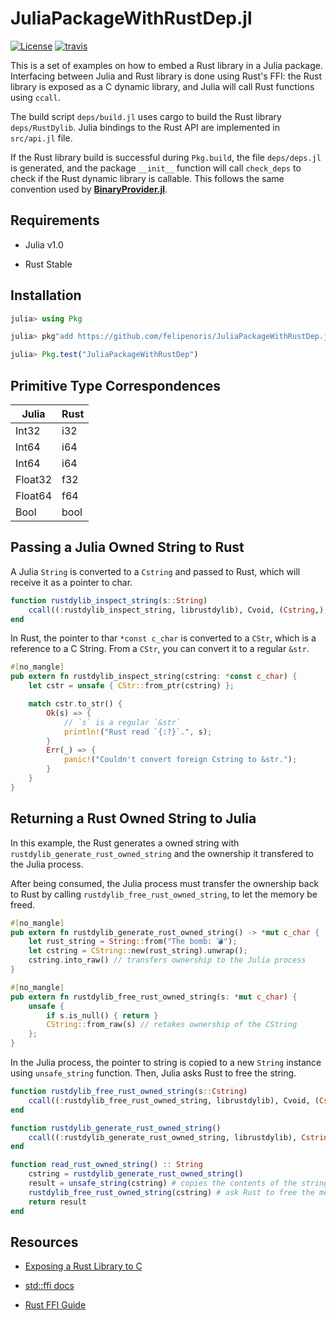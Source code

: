 
# JuliaPackageWithRustDep.jl

[![License][license-img]](LICENSE)
[![travis][travis-img]][travis-url]

[license-img]: http://img.shields.io/badge/license-MIT-brightgreen.svg?style=flat
[travis-img]: https://img.shields.io/travis/felipenoris/JuliaPackageWithRustDep.jl/master.svg?label=Linux+/+macOS
[travis-url]: https://travis-ci.org/felipenoris/JuliaPackageWithRustDep.jl

This is a set of examples on how to embed a Rust library in a Julia package.
Interfacing between Julia and Rust library is done using Rust's FFI:
the Rust library is exposed as a C dynamic library, and Julia will call Rust functions using `ccall`.

The build script `deps/build.jl` uses cargo to build the Rust library `deps/RustDylib`.
Julia bindings to the Rust API are implemented in `src/api.jl` file.

If the Rust library build is successful during `Pkg.build`, the file `deps/deps.jl` is generated,
and the package `__init__` function will call `check_deps` to check if the Rust dynamic library
is callable. This follows the same convention used by **[BinaryProvider.jl](https://github.com/JuliaPackaging/BinaryProvider.jl)**.

## Requirements

* Julia v1.0

* Rust Stable

## Installation

```julia
julia> using Pkg

julia> pkg"add https://github.com/felipenoris/JuliaPackageWithRustDep.jl.git"

julia> Pkg.test("JuliaPackageWithRustDep")

```

## Primitive Type Correspondences

| Julia   | Rust |
| ------- | ---- |
| Int32   | i32  |
| Int64   | i64  |
| Int64   | i64  |
| Float32 | f32  |
| Float64 | f64  |
| Bool    | bool |

## Passing a Julia Owned String to Rust

A Julia `String` is converted to a `Cstring` and passed to Rust, which will receive it as a pointer to char.

```julia
function rustdylib_inspect_string(s::String)
    ccall((:rustdylib_inspect_string, librustdylib), Cvoid, (Cstring,), s)
end
```

In Rust, the pointer to thar `*const c_char` is converted to a `CStr`, which is a reference to a C String.
From a `CStr`, you can convert it to a regular `&str`.

```rust
#[no_mangle]
pub extern fn rustdylib_inspect_string(cstring: *const c_char) {
    let cstr = unsafe { CStr::from_ptr(cstring) };

    match cstr.to_str() {
        Ok(s) => {
            // `s` is a regular `&str`
            println!("Rust read `{:?}`.", s);
        }
        Err(_) => {
            panic!("Couldn't convert foreign Cstring to &str.");
        }
    }
}
```

## Returning a Rust Owned String to Julia

In this example, the Rust generates a owned string with `rustdylib_generate_rust_owned_string`
and the ownership it transfered to the Julia process.

After being consumed, the Julia process must transfer the ownership back to Rust
by calling `rustdylib_free_rust_owned_string`, to let the memory be freed.

```rust
#[no_mangle]
pub extern fn rustdylib_generate_rust_owned_string() -> *mut c_char {
    let rust_string = String::from("The bomb: 💣");
    let cstring = CString::new(rust_string).unwrap();
    cstring.into_raw() // transfers ownership to the Julia process
}

#[no_mangle]
pub extern fn rustdylib_free_rust_owned_string(s: *mut c_char) {
    unsafe {
        if s.is_null() { return }
        CString::from_raw(s) // retakes ownership of the CString
    };
}
```

In the Julia process, the pointer to string is copied to a new `String` instance using `unsafe_string` function.
Then, Julia asks Rust to free the string.

```julia
function rustdylib_free_rust_owned_string(s::Cstring)
    ccall((:rustdylib_free_rust_owned_string, librustdylib), Cvoid, (Cstring,), s)
end

function rustdylib_generate_rust_owned_string()
    ccall((:rustdylib_generate_rust_owned_string, librustdylib), Cstring, ())
end

function read_rust_owned_string() :: String
    cstring = rustdylib_generate_rust_owned_string()
    result = unsafe_string(cstring) # copies the contents of the string
    rustdylib_free_rust_owned_string(cstring) # ask Rust to free the memory
    return result
end
```

## Resources

* [Exposing a Rust Library to C](http://greyblake.com/blog/2017/08/10/exposing-rust-library-to-c/)

* [std::ffi docs](https://doc.rust-lang.org/std/ffi/index.html)

* [Rust FFI Guide](https://michael-f-bryan.github.io/rust-ffi-guide/)
